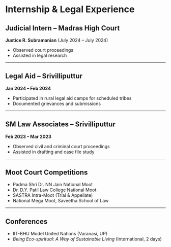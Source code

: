 # Internship & Legal Experience

## Judicial Intern – Madras High Court
**Justice R. Subramanian** (July 2024 – July 2024)  
- Observed court proceedings  
- Assisted in legal research  

---

## Legal Aid – Srivilliputtur
**Jan 2024 – Feb 2024**  
- Participated in rural legal aid camps for scheduled tribes  
- Documented grievances and submissions  

---

## SM Law Associates – Srivilliputtur
**Feb 2023 – Mar 2023**  
- Observed civil and criminal court proceedings  
- Assisted in drafting and case file study  

---

## Moot Court Competitions
- Padma Shri Dr. NN Jain National Moot  
- Dr. D.Y. Patil Law College National Moot  
- SASTRA Intra-Moot (Trial & Appellate)  
- National Mega Moot, Saveetha School of Law  

---

## Conferences
- IIT-BHU Model United Nations (Varanasi, UP)  
- *Being Eco-spiritual: A Way of Sustainable Living* (International, 2 days)  

